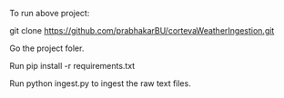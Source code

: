 To run above project:

git clone https://github.com/prabhakarBU/cortevaWeatherIngestion.git

Go the project foler.

Run pip install -r requirements.txt

Run python ingest.py to ingest the raw text files.